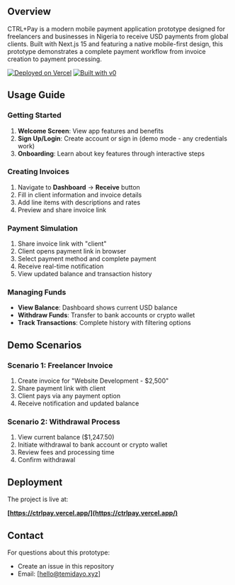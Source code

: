 ## Overview

CTRL+Pay is a modern mobile payment application prototype designed for freelancers and businesses in Nigeria to receive USD payments from global clients. Built with Next.js 15 and featuring a native mobile-first design, this prototype demonstrates a complete payment workflow from invoice creation to payment processing.

[![Deployed on Vercel](https://img.shields.io/badge/Deployed%20on-Vercel-black?style=for-the-badge&logo=vercel)](https://vercel.com/temidayoxyzs-projects/v0-ctrl-pay-prototype)
[![Built with v0](https://img.shields.io/badge/Built%20with-v0.dev-black?style=for-the-badge)](https://v0.dev/chat/projects/4M15qO19tLe)

## Usage Guide

### Getting Started

1. **Welcome Screen**: View app features and benefits
2. **Sign Up/Login**: Create account or sign in (demo mode - any credentials work)
3. **Onboarding**: Learn about key features through interactive steps

### Creating Invoices

1. Navigate to **Dashboard** → **Receive** button
2. Fill in client information and invoice details
3. Add line items with descriptions and rates
4. Preview and share invoice link

### Payment Simulation

1. Share invoice link with "client"
2. Client opens payment link in browser
3. Select payment method and complete payment
4. Receive real-time notification
5. View updated balance and transaction history

### Managing Funds

- **View Balance**: Dashboard shows current USD balance
- **Withdraw Funds**: Transfer to bank accounts or crypto wallet
- **Track Transactions**: Complete history with filtering options

## Demo Scenarios

### Scenario 1: Freelancer Invoice

1. Create invoice for "Website Development - $2,500"
2. Share payment link with client
3. Client pays via any payment option
4. Receive notification and updated balance

### Scenario 2: Withdrawal Process

1. View current balance ($1,247.50)
2. Initiate withdrawal to bank account or crypto wallet
3. Review fees and processing time
4. Confirm withdrawal

## Deployment

The project is live at:

**[https://ctrlpay.vercel.app/](https://ctrlpay.vercel.app/)**

## Contact

For questions about this prototype:

- Create an issue in this repository
- Email: [[hello@temidayo.xyz](mailto:hello@temidayo.xyz)]
